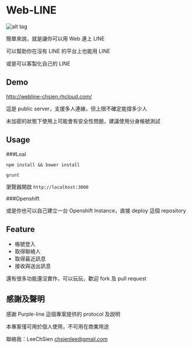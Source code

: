 Web-LINE
==============

![alt tag](https://cloud.githubusercontent.com/assets/1298784/7665406/912ee914-fbe7-11e4-85ec-7cc6f0ce0b09.png)

簡單來說，就是讓你可以用 Web 連上 LINE

可以幫助你在沒有 LINE 的平台上也能用 LINE

或是可以客製化自己的 LINE

Demo
------------

http://webline-chsien.rhcloud.com/

這是 public server，支援多人連線，但上限不確定能撐多少人

未加密的狀態下使用上可能會有安全性問題，建議使用分身帳號測試

Usage
------------
###Loal

```
npm install && bower install
```

```
grunt
```

瀏覽器開啟 `http://localhost:3000`

###Openshift

或是你也可以自己建立一台 Openshift Instance，直接 deploy 這個 repository

Feature
------------

* 帳號登入
* 取得聯絡人
* 取得最近訊息
* 接收與送出訊息

還有很多功能還沒實作，可以玩玩，歡迎 fork 及 pull request

感謝及聲明
------------
感謝 Purple-line 這個專案提供的 protocol 及說明

本專案僅可用於個人使用，不可用在商業用途

聯絡我：LeeChSien <chsienlee@gmail.com>
